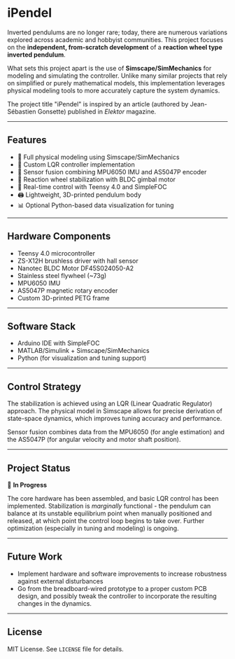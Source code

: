 # iPendel

Inverted pendulums are no longer rare; today, there are numerous variations explored across academic and hobbyist communities. This project focuses on the **independent, from-scratch development** of a **reaction wheel type inverted pendulum**.

What sets this project apart is the use of **Simscape/SimMechanics** for modeling and simulating the controller. Unlike many similar projects that rely on simplified or purely mathematical models, this implementation leverages physical modeling tools to more accurately capture the system dynamics.

The project title "iPendel" is inspired by an article (authored by Jean-Sébastien Gonsette) published in *Elektor* magazine.

---

## Features

- 🚀 Full physical modeling using Simscape/SimMechanics
- 🎯 Custom LQR controller implementation
- 🧠 Sensor fusion combining MPU6050 IMU and AS5047P encoder
- 🛞 Reaction wheel stabilization with BLDC gimbal motor
- 🧰 Real-time control with Teensy 4.0 and SimpleFOC
- 🖨️ Lightweight, 3D-printed pendulum body
- 📊 Optional Python-based data visualization for tuning

---

## Hardware Components

- Teensy 4.0 microcontroller  
- ZS-X12H brushless driver with hall sensor
- Nanotec BLDC Motor DF45S024050-A2  
- Stainless steel flywheel (~73g)  
- MPU6050 IMU  
- AS5047P magnetic rotary encoder  
- Custom 3D-printed PETG frame

---

## Software Stack

- Arduino IDE with SimpleFOC  
- MATLAB/Simulink + Simscape/SimMechanics  
- Python (for visualization and tuning support)

---

## Control Strategy

The stabilization is achieved using an LQR (Linear Quadratic Regulator) approach. The physical model in Simscape allows for precise derivation of state-space dynamics, which improves tuning accuracy and performance.

Sensor fusion combines data from the MPU6050 (for angle estimation) and the AS5047P (for angular velocity and motor shaft position).

---

## Project Status

🔧 **In Progress**

The core hardware has been assembled, and basic LQR control has been implemented. Stabilization is _marginally_ functional - the pendulum can balance at its unstable equilibrium point when manually positioned and released, at which point the control loop begins to take over. Further optimization (especially in tuning and modeling) is ongoing.

---

## Future Work

- Implement hardware and software improvements to increase robustness against external disturbances
- Go from the breadboard-wired prototype to a proper custom PCB design, and possibly tweak the controller to incorporate the resulting changes in the dynamics.

---

## License

MIT License. See `LICENSE` file for details.

